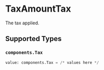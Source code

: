# TaxAmountTax

The tax applied.


## Supported Types

### `components.Tax`

```python
value: components.Tax = /* values here */
```


